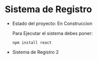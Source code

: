 <h1>Sistema de Registro</h1>

- Estado del proyecto: En Construccion
  
  Para Ejecutar el sistema debes poner:

    ```npm install react```

- Sistema de Registro 2
